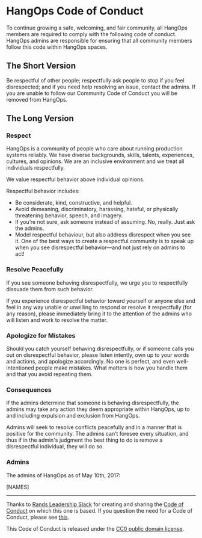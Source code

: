 # HangOps Code of Conduct

To continue growing a safe, welcoming, and fair community, all HangOps members are required to comply with the following code of conduct. HangOps admins are responsible for ensuring that all community members follow this code within HangOps spaces.

## The Short Version

Be respectful of other people; respectfully ask people to stop if you feel disrespected; and if you need help resolving an issue, contact the admins. If you are unable to follow our Community Code of Conduct you will be removed from HangOps.

## The Long Version

### Respect

HangOps is a community of people who care about running production systems reliably. We have diverse backgrounds, skills, talents, experiences, cultures, and opinions. We are an inclusive environment and we treat all individuals respectfully.

We value respectful behavior above individual opinions.

Respectful behavior includes:

* Be considerate, kind, constructive, and helpful.
* Avoid demeaning, discriminatory, harassing, hateful, or physically threatening behavior, speech, and imagery.
* If you’re not sure, ask someone instead of assuming. No, really. Just ask the admins.
* Model respectful behaviour, but also address disrespect when you see it. One of the best ways to create a respectful community is to speak up when you see disrespectful behavior—and not just rely on admins to act!

### Resolve Peacefully

If you see someone behaving disrespectfully, we urge you to respectfully dissuade them from such behavior.

If you experience disrespectful behavior toward yourself or anyone else and feel in any way unable or unwilling to respond or resolve it respectfully (for any reason), please immediately bring it to the attention of the admins who will listen and work to resolve the matter.

### Apologize for Mistakes

Should you catch yourself behaving disrespectfully, or if someone calls you out on disrespectful behavior, please listen intently, own up to your words and actions, and apologize accordingly. No one is perfect, and even well-intentioned people make mistakes. What matters is how you handle them and that you avoid repeating them.

### Consequences

If the admins determine that someone is behaving disrespectfully, the admins may take any action they deem appropriate within HangOps, up to and including expulsion and exclusion from HangOps.

Admins will seek to resolve conflicts peacefully and in a manner that is positive for the community. The admins can’t foresee every situation, and thus if in the admin's judgment the best thing to do is remove a disrespectful individual, they will do so.

### Admins

The admins of HangOps as of May 10th, 2017:

[NAMES]

---

Thanks to [Rands Leadership Slack](http://randsinrepose.com/welcome-to-rands-leadership-slack/) for creating and sharing the [Code of Conduct](https://github.com/randsleadershipslack/documents-and-resources/blob/master/code-of-conduct.md) on which this one is based. If you question the need for a Code of Conduct, please see [this](http://indiewebcamp.com/code-of-conduct-why).

This Code of Conduct is released under the [CC0 public domain license](https://creativecommons.org/publicdomain/zero/1.0/).
